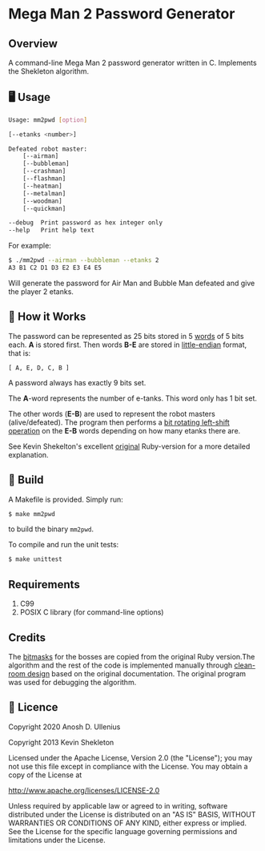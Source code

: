 # Mega Man 2 Password Generator #

## Overview

A command-line Mega Man 2 password generator written in C. Implements the Shekleton algorithm.

## :desktop_computer: Usage
```sh
Usage: mm2pwd [option]

[--etanks <number>]

Defeated robot master:
	[--airman]
	[--bubbleman]
	[--crashman]
	[--flashman]
	[--heatman]
	[--metalman]
	[--woodman]
	[--quickman]

--debug	 Print password as hex integer only
--help	 Print help text
```

For example:

```sh
$ ./mm2pwd --airman --bubbleman --etanks 2
A3 B1 C2 D1 D3 E2 E3 E4 E5
```

Will generate the password for Air Man and Bubble Man defeated and give the player 2 etanks.

## :wrench: How it Works

The password can be represented as 25 bits stored in 5 [words](https://en.wikipedia.org/wiki/Word_(computer_architecture)#Word_size_choice) of 5 bits each. **A** is stored first. Then words **B-E** are stored in [little-endian](https://en.wikipedia.org/wiki/Endianness) format, that is:

    [ A, E, D, C, B ]

A password always has exactly 9 bits set.

The **A**-word represents the number of e-tanks. This word only has 1 bit set.

The other words (**E-B**) are used to represent the robot masters (alive/defeated).
The program then performs a [bit rotating left-shift
operation](https://en.wikipedia.org/wiki/Circular_shift) on the **E-B** words depending on how many etanks there are.

See Kevin Shekelton's excellent [original](https://github.com/kpshek/mm2pwd) Ruby-version for a more detailed explanation.

## :floppy_disk: Build
A Makefile is provided. Simply run:
```sh
$ make mm2pwd
```
to build the binary `mm2pwd`.

To compile and run the unit tests:

```sh
$ make unittest
```

## Requirements
1. C99
2. POSIX C library (for command-line options)

## Credits
The [bitmasks](https://en.wikipedia.org/wiki/Mask_(computing)) for the bosses
are copied from the original Ruby version.The algorithm and the rest of the 
code is implemented manually through 
[clean-room design](https://en.wikipedia.org/wiki/Clean_room_design)
based on the original documentation. The original program was used for 
debugging the algorithm.

## :scroll: Licence
Copyright 2020 Anosh D. Ullenius

Copyright 2013 Kevin Shekleton

Licensed under the Apache License, Version 2.0 (the "License"); you may not use
this file except in compliance with the License. You may obtain a copy of the
License at

http://www.apache.org/licenses/LICENSE-2.0

Unless required by applicable law or agreed to in writing, software distributed
under the License is distributed on an "AS IS" BASIS, WITHOUT WARRANTIES OR
CONDITIONS OF ANY KIND, either express or implied. See the License for the
specific language governing permissions and limitations under the License.
